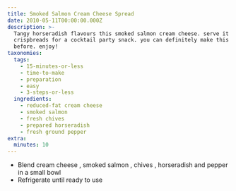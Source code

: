 ```yaml
---
title: Smoked Salmon Cream Cheese Spread
date: 2010-05-11T00:00:00.000Z
description: >-
  Tangy horseradish flavours this smoked salmon cream cheese. serve it spread on
  crispbreads for a cocktail party snack. you can definitely make this the night
  before. enjoy!
taxonomies:
  tags:
    - 15-minutes-or-less
    - time-to-make
    - preparation
    - easy
    - 3-steps-or-less
  ingredients:
    - reduced-fat cream cheese
    - smoked salmon
    - fresh chives
    - prepared horseradish
    - fresh ground pepper
extra:
  minutes: 10
---
```

 - Blend cream cheese , smoked salmon , chives , horseradish and pepper in a small bowl
 - Refrigerate until ready to use
